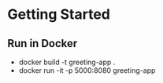 # Getting Started

## Run in Docker
* docker build -t greeting-app .
* docker run  -it -p 5000:8080 greeting-app

